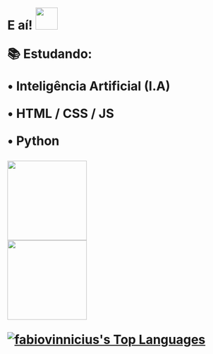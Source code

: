 <h1 aling=center>
E aí!
  <img src="https://media.tenor.com/w33hdDzoSE0AAAAi/haunter.gif" width=50> 
  
📚 Estudando: 

• Inteligência Artificial (I.A)

• HTML / CSS / JS

• Python
<div>
  <a href="https://github.com/fabiovinnicius">
  <img height="180em" src=https://github-readme-stats.vercel.app/api?username=fabiovinnicius&theme=default&show_icons=true&hide_border=false&count_private=true)/>
    <div>
  <img height="180em" src=https://github-readme-streak-stats.herokuapp.com/?user=fabiovinnicius&theme=default&hide_border=true)/>
    
![fabiovinnicius's Top Languages](https://github-readme-stats.vercel.app/api/top-langs/?username=fabiovinnicius&theme=default&show_icons=true&hide_border=false&layout=compact)
</div>
